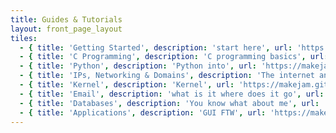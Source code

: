 ```yaml
---
title: Guides & Tutorials
layout: front_page_layout
tiles:
  - { title: 'Getting Started', description: 'start here', url: 'https://makejam.github.io/getting-started', icon: 'cogs' }
  - { title: 'C Programming', description: 'C programming basics', url: 'https://makejam.github.io/c_programming', icon: 'code' }
  - { title: 'Python', description: 'Python into', url: 'https://makejam.github.io/python', icon: 'code' }
  - { title: 'IPs, Networking & Domains', description: 'The internet and you', url: 'https://makejam.github.io/networking', icon: 'sitemap' }
  - { title: 'Kernel', description: 'Kernel', url: 'https://makejam.github.io/kernel', icon: 'lock' }
  - { title: 'Email', description: 'what is it where does it go', url: 'https://makejam.github.io/email', icon: 'envelope' }
  - { title: 'Databases', description: 'You know what about me', url: 'https://makejam.github.io/databases', icon: 'database' }
  - { title: 'Applications', description: 'GUI FTW', url: 'https://makejam.github.io/applications', icon: 'cogs' }
---
```

